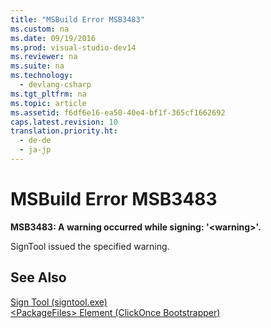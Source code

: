 ```yaml
---
title: "MSBuild Error MSB3483"
ms.custom: na
ms.date: 09/19/2016
ms.prod: visual-studio-dev14
ms.reviewer: na
ms.suite: na
ms.technology: 
  - devlang-csharp
ms.tgt_pltfrm: na
ms.topic: article
ms.assetid: f6df6e16-ea50-40e4-bf1f-365cf1662692
caps.latest.revision: 10
translation.priority.ht: 
  - de-de
  - ja-jp
---
```

# MSBuild Error MSB3483
**MSB3483: A warning occurred while signing: '<warning\>'.**  
  
 SignTool issued the specified warning.  
  
## See Also  
 [Sign Tool (signtool.exe)](assetId:///0c25ff6c-bff3-422e-b017-146a3ee86cb9)   
 [<PackageFiles\> Element (ClickOnce Bootstrapper)](../vs140/-PackageFiles--Element--Bootstrapper-.md)